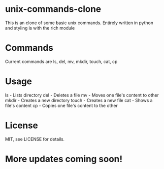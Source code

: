 # unix-commands-clone

This is an clone of some basic unix commands.
Entirely written in python and styling is with the rich module

# Commands

Current commands are 
ls, del, mv, mkdir, touch, cat, cp

# Usage

ls - Lists directory
del - Deletes a file
mv - Moves one file's content to other
mkdir - Creates a new directory
touch - Creates a new file
cat - Shows a file's content
cp - Copies one file's content to the other

# License
MIT, see LICENSE for details.

# More updates coming soon!
